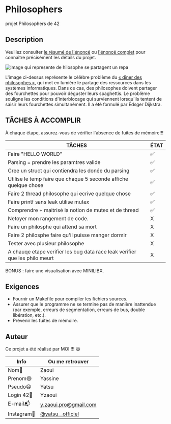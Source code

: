# Philosophers

projet Philosophers de 42

## Description

Veuillez consulter [le résumé de l'énoncé](resume_enonce.md) ou [l'énoncé complet](en.subject.pdf) pour connaître précisément les détails du projet.

![image qui represente de hilosophe se partagent un repa](https://upload.wikimedia.org/wikipedia/commons/thumb/7/7b/An_illustration_of_the_dining_philosophers_problem.png/220px-An_illustration_of_the_dining_philosophers_problem.png)

L'image ci-dessus représente le célèbre problème du [« dîner des philosophes »]((https://fr.wikipedia.org/wiki/D%C3%AEner_des_philosophes)), qui met en lumière le partage des ressources dans les systèmes informatiques. Dans ce cas, des philosophes doivent partager des fourchettes pour pouvoir déguster leurs spaghettis. Le problème souligne les conditions d'interblocage qui surviennent lorsqu'ils tentent de saisir leurs fourchettes simultanément. Il a été formulé par Edsger Dijkstra.

## TÂCHES À ACCOMPLIR

À chaque étape, assurez-vous de vérifier l'absence de fuites de mémoire!!!

|       TÂCHES       |  ÉTAT      |
| ----------------------------- | ------------ |
|	Faire "HELLO WORLD" 		| ✅ |
|	Parsing = prendre les paramtres valide 	| ✅ |
|	Cree un struct qui contiendra les donée du parsing	| ✅ |
|	Utilise le temp faire que chaque 5 seconde affiche quelque chose	| ✅ |
|	Faire 2 thread philosophe qui ecrive quelque chose	| ✅ |
|	Faire printf sans leak utilise  mutex	| ✅ |
|	Comprendre + maitrisé la notion de mutex et de thread	| ✅ |
|	Netoyer mon rangement de code.	| X |
|	Faire un philosphe qui attend sa mort	| X |
|	Faire 2 philosphe faire qu'il puisse manger dormir	| X |
|	Tester avec plusieur philosophe	| X |
|	A chauqe etape verifier les bug data race leak verifier que les philo meurt	| X |

BONUS : faire une visualisation avec MINILIBX.

## Exigences

- Fournir un Makefile pour compiler les fichiers sources.
- Assurer que le programme ne se termine pas de manière inattendue (par exemple, erreurs de segmentation, erreurs de bus, double libération, etc.).
- Prévenir les fuites de mémoire.

## Auteur

Ce projet a été réalisé par MOI !!! :smiley:

| Info          | Ou me retrouver                                                      |
| ------------- | -------------------------------------------------------------------- |
| Nom👋         | Zaoui                                                                |
| Prenom😄      | Yassine                                                              |
| Pseudo😁      | Yatsu                                                                |
| Login 42🏫    | Yzaoui                                                               |
| E-mail📬      | y.zaoui.pro@gmail.com                                                |
| Instagram📸   | [@yatsu__officiel](https://www.instagram.com/yatsu__officiel/)       |
